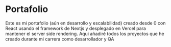 # Portafolio
Este es mi portafolio (aún en desarrollo y escalabilidad) creado desde 0 con React usando el framework de Nextjs y desplegado en Vercel para mantener el server side rendering.
Aqui añadiré todos los proyectos que he creado durante mi carrera como desarrollador y QA

